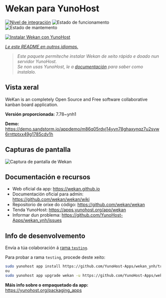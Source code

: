 <!--
NOTA: Este README foi creado automáticamente por <https://github.com/YunoHost/apps/tree/master/tools/readme_generator>
NON debe editarse manualmente.
-->

# Wekan para YunoHost

[![Nivel de integración](https://apps.yunohost.org/badge/integration/wekan)](https://ci-apps.yunohost.org/ci/apps/wekan/)
![Estado de funcionamento](https://apps.yunohost.org/badge/state/wekan)
![Estado de mantemento](https://apps.yunohost.org/badge/maintained/wekan)

[![Instalar Wekan con YunoHost](https://install-app.yunohost.org/install-with-yunohost.svg)](https://install-app.yunohost.org/?app=wekan)

*[Le este README en outros idiomas.](./ALL_README.md)*

> *Este paquete permíteche instalar Wekan de xeito rápido e doado nun servidor YunoHost.*  
> *Se non usas YunoHost, le a [documentación](https://yunohost.org/install) para saber como instalalo.*

## Vista xeral

WeKan is an completely Open Source and Free software collaborative kanban board application.


**Versión proporcionada:** 7.78~ynh1

**Demo:** <https://demo.sandstorm.io/appdemo/m86q05rdvj14yvn78ghaxynqz7u2svw6rnttptxx49g1785cdv1h>

## Capturas de pantalla

![Captura de pantalla de Wekan](./doc/screenshots/screenshot.jpg)

## Documentación e recursos

- Web oficial da app: <https://wekan.github.io>
- Documentación oficial para admin: <https://github.com/wekan/wekan/wiki>
- Repositorio de orixe do código: <https://github.com/wekan/wekan>
- Tenda YunoHost: <https://apps.yunohost.org/app/wekan>
- Informar dun problema: <https://github.com/YunoHost-Apps/wekan_ynh/issues>

## Info de desenvolvemento

Envía a túa colaboración á [rama `testing`](https://github.com/YunoHost-Apps/wekan_ynh/tree/testing).

Para probar a rama `testing`, procede deste xeito:

```bash
sudo yunohost app install https://github.com/YunoHost-Apps/wekan_ynh/tree/testing --debug
ou
sudo yunohost app upgrade wekan -u https://github.com/YunoHost-Apps/wekan_ynh/tree/testing --debug
```

**Máis info sobre o empaquetado da app:** <https://yunohost.org/packaging_apps>
